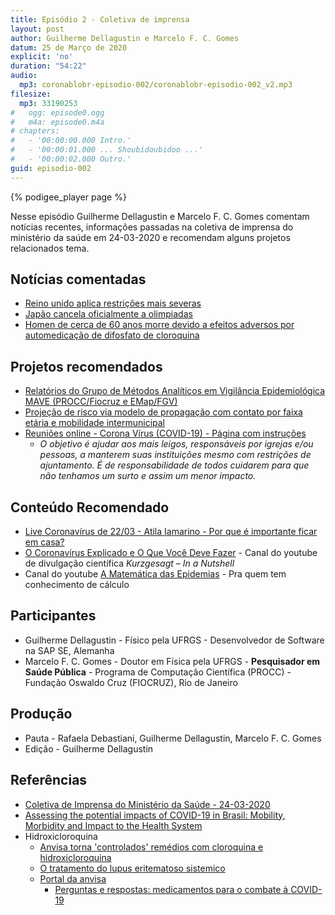 ```yaml
---
title: Episódio 2 - Coletiva de imprensa
layout: post
author: Guilherme Dellagustin e Marcelo F. C. Gomes
datum: 25 de Março de 2020
explicit: 'no'
duration: "54:22"
audio:
  mp3: coronablobr-episodio-002/coronablobr-episodio-002_v2.mp3
filesize:
  mp3: 33190253
#   ogg: episode0.ogg
#   m4a: episode0.m4a
# chapters:
#   - '00:00:00.000 Intro.'
#   - '00:00:01.000 ... Shoubidoubidoo ...'
#   - '00:00:02.000 Outro.'
guid: episodio-002
---
```


{% podigee_player page %}

Nesse episódio Guilherme Dellagustin e Marcelo F. C. Gomes comentam notícias recentes, informações passadas na coletiva de imprensa do ministério da saúde em 24-03-2020 e recomendam alguns projetos relacionados tema.

## Notícias comentadas

- [Reino unido aplica restrições mais severas](https://youtu.be/vJycNmK7KPk)
- [Japão cancela oficialmente a olimpiadas](https://news.un.org/en/story/2020/03/1060082)
- [Homen de cerca de 60 anos morre devido a efeitos adversos por automedicação de difosfato de cloroquina](http://bannerhealth.mediaroom.com/chloroquinephosphate)

## Projetos recomendados

- [Relatórios do Grupo de Métodos Analíticos em Vigilância Epidemiológica MAVE (PROCC/Fiocruz e EMap/FGV)](https://gitlab.procc.fiocruz.br/mave/repo)
- [Projeção de risco via modelo de propagação com contato por faixa etária e mobilidade intermunicipal](https://covid-19-risk.github.io/map/brazil/pt)
- [Reuniões online - Corona Vírus (COVID-19) - Página com instruções](https://coronabr.github.io/reunioes-online)
  - _O objetivo é ajudar aos mais leigos, responsáveis por igrejas e/ou pessoas, a manterem suas instituições mesmo com restrições de ajuntamento. É de responsabilidade de todos cuidarem para que não tenhamos um surto e assim um menor impacto._

## Conteúdo Recomendado

- [Live Coronavírus de 22/03 - Atila Iamarino - Por que é importante ficar em casa?](https://youtu.be/HXmt0j1gtDU)
- [O Coronavírus Explicado e O Que Você Deve Fazer](https://youtu.be/BtN-goy9VOY) - Canal do youtube de divulgação científica _Kurzgesagt – In a Nutshell_
- Canal do youtube [A Matemática das Epidemias](https://www.youtube.com/channel/UCZFllLoI5kB4o_6w59YVzAA) - Pra quem tem conhecimento de cálculo

## Participantes

* Guilherme Dellagustin - Físico pela UFRGS - Desenvolvedor de Software na SAP SE, Alemanha
* Marcelo F. C. Gomes - Doutor em Física pela UFRGS - **Pesquisador em Saúde Pública** - Programa de Computação Científica (PROCC) - Fundação Oswaldo Cruz (FIOCRUZ), Rio de Janeiro

## Produção

* Pauta - Rafaela Debastiani, Guilherme Dellagustin, Marcelo F. C. Gomes
* Edição - Guilherme Dellagustin

## Referências

- [Coletiva de Imprensa do Ministério da Saúde - 24-03-2020](https://youtu.be/HOfMW-K105k)
- [Assessing the potential impacts of COVID-19 in Brasil: Mobility, Morbidity and Impact to the Health System](https://www.medrxiv.org/content/10.1101/2020.03.19.20039131v1)
- Hidroxicloroquina
  - [Anvisa torna 'controlados' remédios com cloroquina e hidroxicloroquina](https://saude.estadao.com.br/noticias/geral,anvisa-torna-controlados-remedios-com-cloroquina-e-hidroxicloroquina,70003242686)
  - [O tratamento do lupus eritematoso sistemico](https://www.reumatologia.org.br/orientacoes-ao-paciente/o-tratamento-do-lupus-eritematoso-sistemico/)
  - [Portal da anvisa](http://portal.anvisa.gov.br/noticias?p_p_id=101_INSTANCE_FXrpx9qY7FbU&p_p_col_id=column-2&p_p_col_pos=1&p_p_col_count=2&_101_INSTANCE_FXrpx9qY7FbU_groupId=219201&_101_INSTANCE_FXrpx9qY7FbU_urlTitle=hidroxicloroquina-vira-produto-controlado&_101_INSTANCE_FXrpx9qY7FbU_struts_action=%2Fasset_publisher%2Fview_content&_101_INSTANCE_FXrpx9qY7FbU_assetEntryId=5818322&_101_INSTANCE_FXrpx9qY7FbU_type=content)
    - [Perguntas e respostas: medicamentos para o combate à COVID-19](http://portal.anvisa.gov.br/documents/219201/4340788/Perguntas+e+respostas_COVID+19+Ascom.pdf/f2819214-f3f1-45db-9a42-de858593d098)